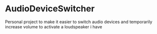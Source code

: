 # AudioDeviceSwitcher
Personal project to make it easier to switch audio devices and temporarily increase volume to activate a loudspeaker i have
